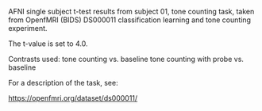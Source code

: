 AFNI single subject t-test results from subject 01, tone counting task, taken from OpenfMRI (BIDS) DS000011 classification learning and tone counting experiment. 

The t-value is set to 4.0. 

Contrasts used:
tone counting vs. baseline
tone counting with probe vs. baseline

For a description of the task, see:

https://openfmri.org/dataset/ds000011/

